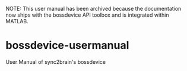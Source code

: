 NOTE: This user manual has been archived because the documentation now ships with the bossdevice API toolbox and is integrated within MATLAB.

# bossdevice-usermanual
User Manual of sync2brain's bossdevice

